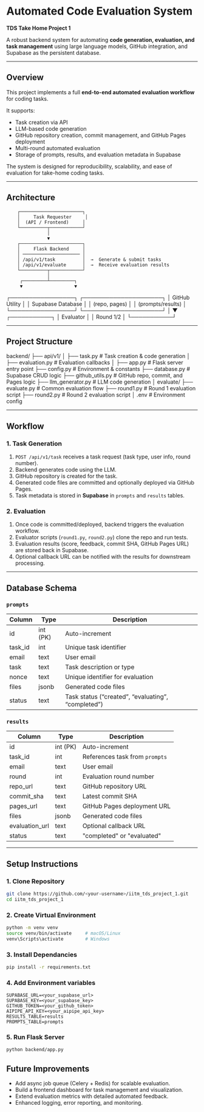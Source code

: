 # Automated Code Evaluation System  
**TDS Take Home Project 1**

A robust backend system for automating **code generation, evaluation, and task management** using large language models, GitHub integration, and Supabase as the persistent database.

---

## Overview

This project implements a full **end-to-end automated evaluation workflow** for coding tasks.  

It supports:
- Task creation via API
- LLM-based code generation
- GitHub repository creation, commit management, and GitHub Pages deployment
- Multi-round automated evaluation
- Storage of prompts, results, and evaluation metadata in Supabase

The system is designed for reproducibility, scalability, and ease of evaluation for take-home coding tasks.

---

## Architecture

        ┌───────────────────────┐
        │     Task Requester     │
        │  (API / Frontend)     │
        └──────────┬────────────┘
                   │
                   ▼
        ┌───────────────────────┐
        │     Flask Backend     │
        │ ───────────────────── │
        │ /api/v1/task          │  →  Generate & submit tasks
        │ /api/v1/evaluate      │  →  Receive evaluation results
        └──────────┬────────────┘
                   │
         ┌─────────┴─────────┐
         ▼                   ▼
┌─────────────────┐ ┌─────────────────────┐
│ GitHub Utility │ │ Supabase Database │
│ (repo, pages) │ │ (prompts/results) │
└─────────────────┘ └─────────────────────┘
│
▼
┌───────────┐
│ Evaluator │
│ Round 1/2 │
└───────────┘

---

## Project Structure

backend/
├── api/v1/
│ ├── task.py # Task creation & code generation
│ ├── evaluation.py # Evaluation callbacks
│
├── app.py # Flask server entry point
├── config.py # Environment & constants
├── database.py # Supabase CRUD logic
├── github_utils.py # GitHub repo, commit, and Pages logic
├── llm_generator.py # LLM code generation
│
evaluate/
├── evaluate.py # Common evaluation flow
├── round1.py # Round 1 evaluation script
├── round2.py # Round 2 evaluation script
│
.env # Environment config

---

## Workflow

### 1. Task Generation
1. `POST /api/v1/task` receives a task request (task type, user info, round number).  
2. Backend generates code using the LLM.  
3. GitHub repository is created for the task.  
4. Generated code files are committed and optionally deployed via GitHub Pages.  
5. Task metadata is stored in **Supabase** in `prompts` and `results` tables.

### 2. Evaluation
1. Once code is committed/deployed, backend triggers the evaluation workflow.  
2. Evaluator scripts (`round1.py`, `round2.py`) clone the repo and run tests.  
3. Evaluation results (score, feedback, commit SHA, GitHub Pages URL) are stored back in Supabase.  
4. Optional callback URL can be notified with the results for downstream processing.

---

## Database Schema

### `prompts`

| Column | Type | Description |
|--------|------|-------------|
| id | int (PK) | Auto-increment |
| task_id | int | Unique task identifier |
| email | text | User email |
| task | text | Task description or type |
| nonce | text | Unique identifier for evaluation |
| files | jsonb | Generated code files |
| status | text | Task status (“created”, “evaluating”, “completed”) |

### `results`

| Column | Type | Description |
|--------|------|-------------|
| id | int (PK) | Auto-increment |
| task_id | int | References task from `prompts` |
| email | text | User email |
| round | int | Evaluation round number |
| repo_url | text | GitHub repository URL |
| commit_sha | text | Latest commit SHA |
| pages_url | text | GitHub Pages deployment URL |
| files | jsonb | Generated code files |
| evaluation_url | text | Optional callback URL |
| status | text | "completed" or "evaluated" |

---

## Setup Instructions

### 1. Clone Repository
```bash
git clone https://github.com/<your-username>/iitm_tds_project_1.git
cd iitm_tds_project_1
```

### 2. Create Virtual Environment
```bash
python -m venv venv
source venv/bin/activate     # macOS/Linux
venv\Scripts\activate        # Windows
```

### 3. Install Dependancies
```bash
pip install -r requirements.txt
```

### 4. Add Environment variables 
```env
SUPABASE_URL=<your_supabase_url>
SUPABASE_KEY=<your_supabase_key>
GITHUB_TOKEN=<your_github_token>
AIPIPE_API_KEY=<your_aipipe_api_key>
RESULTS_TABLE=results
PROMPTS_TABLE=prompts
```

### 5. Run Flask Server
```bash
python backend/app.py
```

## Future Improvements

- Add async job queue (Celery + Redis) for scalable evaluation.
- Build a frontend dashboard for task management and visualization.
- Extend evaluation metrics with detailed automated feedback.
- Enhanced logging, error reporting, and monitoring.